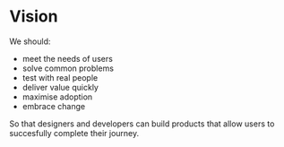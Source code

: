 # Vision

We should:

* meet the needs of users
* solve common problems
* test with real people
* deliver value quickly
* maximise adoption
* embrace change

So that designers and developers can build products that allow users to succesfully complete their journey.
